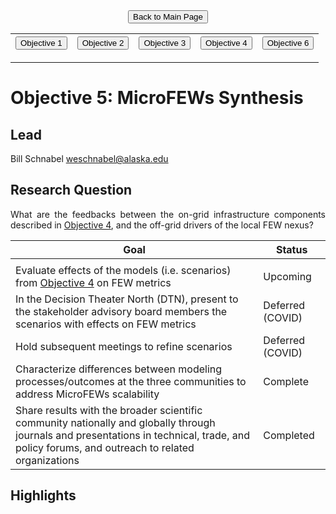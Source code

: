 <form action="https://mjc55.github.io/MicroFEWs_Legacy/" align="center" style="bold">
<input type="submit" value="Back to Main Page" />
</form>


<p align="center" text-align="center"><table style="border-collapse: collapse; border: none;">
  <tr width="100%" style="border: none;">
    <th style="border: none;"> <form action="https://mjc55.github.io/MicroFEWs_Legacy/Objectives/Objective_1" align="left"><input type="submit" value="Objective 1" /></form> </th>
    <th style="border: none;"> <form action="https://mjc55.github.io/MicroFEWs_Legacy/Objectives/Objective_2" align="center"><input type="submit" value="Objective 2" /></form>  </th>
    <th style="border: none;"> <form action="https://mjc55.github.io/MicroFEWs_Legacy/Objectives/Objective_3" align="left"><input type="submit" value="Objective 3" /></form> </th>
    <th style="border: none;"> <form action="https://mjc55.github.io/MicroFEWs_Legacy/Objectives/Objective_4" align="left"><input type="submit" value="Objective 4" /></form> </th>
    <th style="border: none;"> <form action="https://mjc55.github.io/MicroFEWs_Legacy/Objectives/Objective_6" align="left"><input type="submit" value="Objective 6" /></form> </th>
  </tr>
</table></p>



# Objective 5: MicroFEWs Synthesis

## Lead
Bill Schnabel
weschnabel@alaska.edu

## Research Question
<div style="text-align: justify"> 
What are the feedbacks between the on-grid infrastructure components described in <a href="https://mjc55.github.io/MicroFEWs_Legacy/Objectives/Objective_4">Objective 4</a>, and the off-grid drivers of the local FEW nexus?
</div>
 


| Goal | Status |
| ---  | ---  |
|  <img width=700/>  |  <img width=100/>  |
| Evaluate effects of the models (i.e. scenarios) from <a href="https://mjc55.github.io/MicroFEWs_Legacy/Objectives/Objective_4">Objective 4</a> on FEW metrics	| Upcoming |
| In the Decision Theater North (DTN), present to the stakeholder advisory board members the scenarios with effects on FEW metrics	| Deferred (COVID) |
| Hold subsequent meetings to refine scenarios	| Deferred (COVID) |
| Characterize differences between modeling processes/outcomes at the three communities to address MicroFEWs scalability	| Complete |
| Share results with the broader scientific community nationally and globally through journals and presentations in technical, trade, and policy forums, and outreach to related organizations	| Completed |

## Highlights
 
<div style="text-align: justify"> 
</div>

